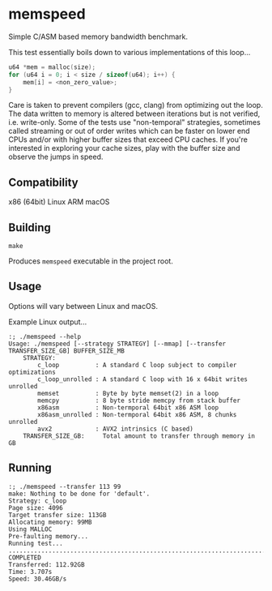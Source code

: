 memspeed
========
Simple C/ASM based memory bandwidth benchmark.

This test essentially boils down to various implementations of this loop...
```c
u64 *mem = malloc(size);
for (u64 i = 0; i < size / sizeof(u64); i++) {
    mem[i] = <non_zero_value>;
}
```

Care is taken to prevent compilers (gcc, clang) from optimizing out the loop.  The data written
to memory is altered between iterations but is not verified, i.e. write-only.  Some of the tests
use "non-temporal" strategies, sometimes called streaming or out of order writes which can be
faster on lower end CPUs and/or with higher buffer sizes that exceed CPU caches.  If you're
interested in exploring your cache sizes, play with the buffer size and observe the jumps in speed.


Compatibility
--------
x86 (64bit) Linux
ARM macOS


Building
--------
```shell
make
```

Produces `memspeed` executable in the project root.


Usage
--------
Options will vary between Linux and macOS.

Example Linux output...
```shell
:; ./memspeed --help
Usage: ./memspeed [--strategy STRATEGY] [--mmap] [--transfer TRANSFER_SIZE_GB] BUFFER_SIZE_MB
    STRATEGY:
        c_loop          : A standard C loop subject to compiler optimizations
        c_loop_unrolled : A standard C loop with 16 x 64bit writes unrolled
        memset          : Byte by byte memset(2) in a loop
        memcpy          : 8 byte stride memcpy from stack buffer
        x86asm          : Non-termporal 64bit x86 ASM loop
        x86asm_unrolled : Non-termporal 64bit x86 ASM, 8 chunks unrolled
        avx2            : AVX2 intrinsics (C based)
    TRANSFER_SIZE_GB:     Total amount to transfer through memory in GB
```


Running
--------
```shell
:; ./memspeed --transfer 113 99
make: Nothing to be done for 'default'.
Strategy: c_loop
Page size: 4096
Target transfer size: 113GB
Allocating memory: 99MB
Using MALLOC
Pre-faulting memory...
Running test...
.................................................................................................................
COMPLETED
Transferred: 112.92GB
Time: 3.707s
Speed: 30.46GB/s
```
